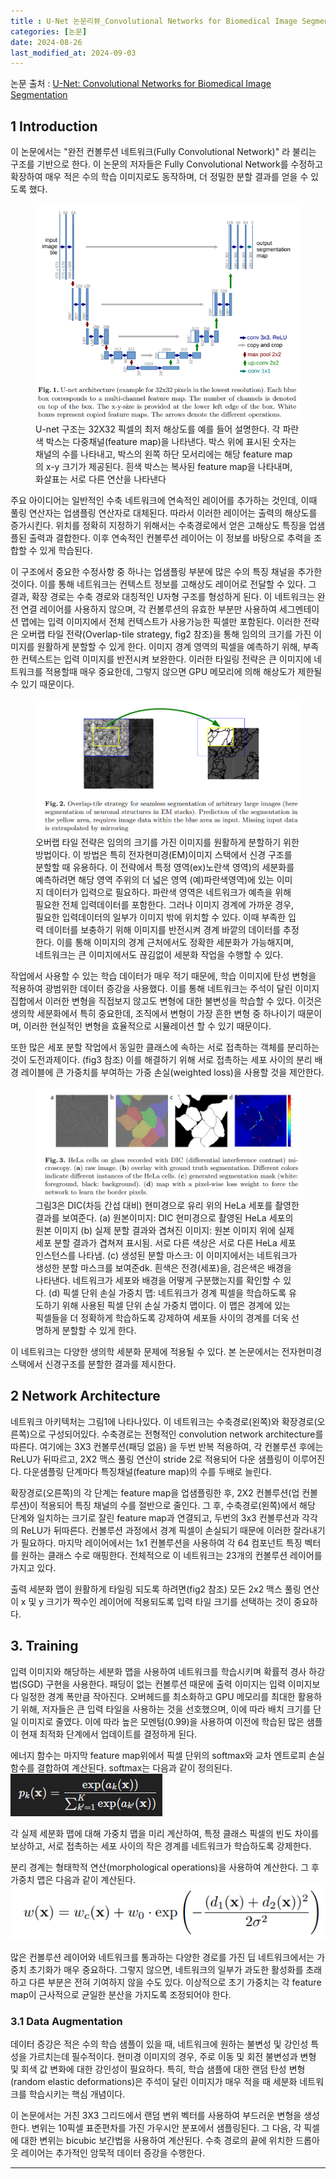 ```yaml
---
title : U-Net 논문리뷰_Convolutional Networks for Biomedical Image Segmentation
categories: [논문] 
date: 2024-08-26
last_modified_at: 2024-09-03
---
```

논문 출처 : [U-Net: Convolutional Networks for Biomedical Image Segmentation](https://arxiv.org/pdf/1505.04597)


## 1 Introduction
이 논문에서는 "완전 컨볼루션 네트워크(Fully Convolutional Network)" 라 불리는 구조를 기반으로 한다. 이 논문의 저자들은 Fully Convolutional Network를 수정하고 확장하여 매우 적은 수의 학습 이미지로도 동작하며, 더 정밀한 분할 결과를 얻을 수 있도록 했다.

<figure>
    <img src="https://github.com/yyeongha/yyeongha.github.io/blob/main/assets/img/favicons/2024-08-26-unet/fig1.png?raw=true" alt="fig1">
    <figcaption>U-net 구조는 32X32 픽셀의 최저 해상도를 예를 들어 설명한다. 각 파란색 박스는 다중채널(feature map)을 나타낸다. 박스 위에 표시된 숫자는 채널의 수를 나타내고, 박스의 왼쪽 하단 모서리에는 해당 feature map의 x-y 크기가 제공된다. 흰색 박스는 복사된 feature map을 나타내며, 화살표는 서로 다른 연산을 나타낸다</figcaption>
</figure>

주요 아이디어는 일반적인 수축 네트워크에 연속적인 레이어를 추가하는 것인데, 이때 풀링 연산자는 업샘플링 연산자로 대체된다. 따라서 이러한 레이어는 출력의 해상도를 증가시킨다. 
위치를 정확히 지정하기 위해서는 수축경로에서 얻은 고해상도 특징을 업샘플된 출력과 결합한다. 이후 연속적인 컨볼루션 레이어는 이 정보를 바탕으로 추력을 조합할 수 있게 학습된다.

이 구조에서 중요한 수정사항 중 하나는 업샘플링 부분에 많은 수의 특징 채널을 추가한 것이다.
이를 통해 네트워크는 컨텍스트 정보를 고해상도 레이어로 전달할 수 있다. 그 결과, 확장 경로는 수축 경로와 대칭적인 U자형 구조를 형성하게 된다.
이 네트워크는 완전 연결 레이어를 사용하지 않으며, 각 컨볼루션의 유효한 부분만 사용하여 세그멘테이션 맵에는 입력 이미지에서 전체 컨텍스트가 사용가능한 픽셀만 포함된다.
이러한 전략은 오버랩 타일 전략(Overlap-tile strategy, fig2 참조)을 통해 임의의 크기를 가진 이미지를 원활하게 분할할 수 있게 한다. 이미지 경계 영역의 픽셀을 예측하기 위해, 부족한 컨텍스트는 입력 이미지를 반전시켜 보완한다. 이러한 타일링 전략은 큰 이미지에 네트워크를 적용할때 매우 중요한데, 그렇지 않으면 GPU 메모리에 의해 해상도가 제한될 수 있기 때문이다.

<figure>
    <img src="https://github.com/yyeongha/yyeongha.github.io/blob/main/assets/img/favicons/2024-08-26-unet/fig2.png?raw=true" alt="fig2">
    <figcaption>오버랩 타일 전략은 임의의 크기를 가진 이미지를 원활하게 분할하기 위한 방법이다. 이 방법은 특히 전자현미경(EM)이미지 스택에서 신경 구조를 분할할 때 유용하다. 이 전략에서 특정 영역(ex)노란색 영역)의 세분화를 예측하려면 해당 영역 주위의 더 넓은 영역 (예)파란색영역)에 있는 이미지 데이터가 입력으로 필요하다.
    파란색 영역은 네트워크가 예측을 위해 필요한 전체 입력데이터를 포함한다. 그러나 이미지 경계에 가까운 경우, 필요한 입력데이터의 일부가 이미지 밖에 위치할 수 있다. 이때 부족한 입력 데이터를 보충하기 위해 이미지를 반전시켜 경계 바깥의 데이터를 추정한다. 이를 통해 이미지의 경계 근처에서도 정확한 세분화가 가능해지며, 네트워크는 큰 이미지에서도 끊김없이 세분화 작업을 수행할 수 있다.</figcaption>
</figure>

작업에서 사용할 수 있는 학습 데이터가 매우 적기 때문에, 학습 이미지에 탄성 변형을 적용하여 광범위한 데이터 증강을 사용했다. 이를 통해 네트워크는 주석이 달린 이미지 집합에서 이러한 변형을 직접보지 않고도 변형에 대한 불변성을 학습할 수 있다.
이것은 생의학 세분화에서 특히 중요한데, 조직에서 변형이 가장 흔한 변형 중 하나이기 때문이며, 이러한 현실적인 변형을 효율적으로 시뮬레이션 할 수 있기 때문이다.

또한 많은 세포 분할 작업에서 동일한 클래스에 속하는 서로 접촉하는 객체를 분리하는 것이 도전과제이다. (fig3 참조) 이를 해결하기 위해 서로 접촉하는 세포 사이의 분리 배경 레이블에 큰 가중치를 부여하는 가중 손실(weighted loss)을 사용할 것을 제안한다.

<figure>
    <img src="https://github.com/yyeongha/yyeongha.github.io/blob/main/assets/img/favicons/2024-08-26-unet/fig3.png?raw=true" alt="fig3">
    <figcaption>그림3은 DIC(차등 간섭 대비) 현미경으로 유리 위의 HeLa 세포를 촬영한 결과를 보여준다. 
    (a) 원본이미지: DIC 현미경으로 촬영된 HeLa 세포의 원본 이미지
    (b) 실제 분할 결과와 겹쳐진 이미지: 원본 이미지 위에 실제 세포 분할 결과가 겹쳐져 표시됨. 서로 다른 색상은 서로 다른 HeLa 세포 인스턴스를 나타냄.
    (c) 생성된 분할 마스크: 이 이미지에서는 네트워크가 생성한 분할 마스크를 보여준dk. 흰색은 전경(세포)을, 검은색은 배경을 나타낸다. 네트워크가 세포와 배경을 어떻게 구분했는지를 확인할 수 있다.
    (d) 픽셀 단위 손실 가중치 맵: 네트워크가 경계 픽셀을 학습하도록 유도하기 위해 사용된 픽셀 단위 손실 가중치 맵이다. 이 맵은 경계에 있는 픽셀들을 더 정확하게 학습하도록 강제하여 세포들 사이의 경계를 더욱 선명하게 분할할 수 있게 한다. </figcaption>
</figure>

이 네트워크는 다양한 생의학 세분화 문제에 적용될 수 있다. 본 논문에서는 전자현미경 스택에서 신경구조를 분할한 결과를 제시한다. 


## 2 Network Architecture
네트워크 아키텍처는 그림1에 나타나있다. 이 네트워크는 수축경로(왼쪽)와 확장경로(오른쪽)으로 구성되어있다.
수축경로는 전형적인 convolution network architecture를 따른다. 여기에는 3X3 컨볼루션(패딩 없음) 을 두번 반복 적용하여, 각 컨볼루션 후에는 ReLU가 뒤따르고, 2X2 맥스 풀링 연산이 stride 2로 적용되어 다운 샘플링이 이루어진다.
다운샘플링 단계마다 특징채널(feature map)의 수를 두배로 늘린다.

확장경로(오른쪽)의 각 단계는 feature map을 업샘플링한 후, 2X2 컨볼루션(업 컨볼루션)이 적용되어 특징 채널의 수를 절반으로 줄인다. 
그 후, 수축경로(왼쪽)에서 해당 단계와 일치하는 크기로 잘린 feature map과 연결되고, 두번의 3x3 컨볼루션과 각각의 ReLU가 뒤따른다. 
컨볼루션 과정에서 경계 픽셀이 손실되기 때문에 이러한 잘라내기가 필요하다. 
마지막 레이어에서는 1x1 컨볼루션을 사용하여 각 64 컴포넌트 특징 벡터를 원하는 클래스 수로 매핑한다. 전체적으로 이 네트워크는 23개의 컨볼루션 레이어를 가지고 있다.

출력 세분화 맵이 원활하게 타일링 되도록 하려면(fig2 참조) 모든 2x2 맥스 풀링 연산이 x 및 y 크기가 짝수인 레이어에 적용되도록 입력 타일 크기를 선택하는 것이 중요하다.


## 3.  Training
입력 이미지와 해당하는 세분화 맵을 사용하여 네트워크를 학습시키며 확률적 경사 하강법(SGD) 구현을 사용한다. 패딩이 없는 컨볼루션 때문에 출력 이미지는 입력 이미지보다 일정한 경계 폭만큼 작아진다. 
오버헤드를 최소화하고 GPU 메모리를 최대한 활용하기 위해, 저자들은 큰 입력 타일을 사용하는 것을 선호했으며, 이에 따라 배치 크기를 단일 이미지로 줄였다. 이에 따라 높은 모멘텀(0.99)을 사용하여 이전에 학습된 많은 샘플이 현재 최적화 단계에서 업데이트를 결정하게 된다.

에너지 함수는 마지막 feature map위에서 픽셀 단위의 softmax와 교차 엔트로피 손실 함수를 결합하여 계산된다. softmax는 다음과 같이 정의된다. 
![equ1](https://github.com/yyeongha/yyeongha.github.io/blob/main/assets/img/favicons/2024-08-26-unet/equ1.png?raw=true)

각 실제 세분화 맵에 대해 가중치 맵을 미리 계산하여, 특정 클래스 픽셀의 빈도 차이를 보상하고, 서로 접촉하는 세포 사이의 작은 경계를 네트워크가 학습하도록 강제한다.  

분리 경계는 형태학적 연산(morphological operations)을 사용하여 계산한다. 그 후 가중치 맵은 다음과 같이 계산된다. 
![equ2](https://github.com/yyeongha/yyeongha.github.io/blob/main/assets/img/favicons/2024-08-26-unet/equ2.png?raw=true)

많은 컨볼루션 레이어와 네트워크를 통과하는 다양한 경로를 가진 딥 네트워크에서는 가중치 초기화가 매우 중요하다. 그렇지 않으면, 네트워크의 일부가 과도한 활성화를 초래하고 다른 부분은 전혀 기여하지 않을 수도 있다. 
이상적으로 초기 가중치는 각 feature map이 근사적으로 균일한 분산을 가지도록 조정되어야 한다. 


### 3.1 Data Augmentation

데이터 증강은 적은 수의 학습 샘플이 있을 때, 네트워크에 원하는 불변성 및 강인성 특성을 가르치는데 필수적이다. 
현미경 이미지의 경우, 주로 이동 및 회전 불변성과 변형 및 회색 값 변화에 대한 강인성이 필요하다. 특히, 학습 샘플에 대한 랜덤 탄성 변형(random elastic deformations)은 주석이 달린 이미지가 매우 적을 때 세분화 네트워크를 학습시키는 핵심 개념이다.

이 논문에서는 거친 3X3 그리드에서 랜덤 변위 벡터를 사용하여 부드러운 변형을 생성한다. 변위는 10픽셀 표준편차를 가진 가우시안 분포에서 샘플링된다. 그 다음, 각 픽셀에 대한 변위는 bicubic 보간법을 사용하여 계산된다. 수축 경로의 끝에 위치한 드롭아웃 레이어는 추가적인 암묵적 데이터 증강을 수행한다.



---
